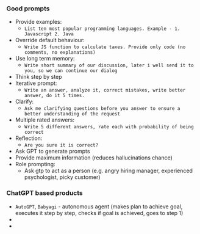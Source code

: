 ### Good prompts
* Provide examples:
    * `List ten most popular programming languages. Example - 1. Javascript 2. Java`
* Override default behaviour:
    * `Write JS function to calculate taxes. Provide only code (no comments, no explanations)`
* Use long term memory:
    * `Write short summary of our discussion, later i well send it to you, so we can continue our dialog`
* Think step by step
* Iterative prompt:
    * `Write an answer, analyze it, correct mistakes, write better answer, do it 5 times.`
* Clarify:
    * `Ask me clarifying questions before you answer to ensure a better understanding of the request`
* Multiple rated answers:
    * `Write 5 different answers, rate each with probability of being correct` 
* Reflection:
    * `Are you sure it is correct?`
* Ask GPT to generate prompts
* Provide maximum information (reduces hallucinations chance)
* Role prompting:
    * Ask gtp to act as a person (e.g. angry hiring manager, experienced psychologist, picky customer)

### ChatGPT based products
* `AutoGPT`, `Babyagi` - autonomous agent (makes plan to achieve goal, executes it step by step, checks if goal is achieved, goes to step 1)
* 
* 
